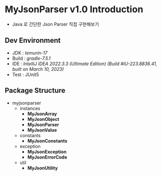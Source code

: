 # MyJsonParser v1.0 Introduction

- Java 로 간단한 Json Parser 직접 구현해보기

## Dev Environment

- JDK : *temurin-17*
- Build : *gradle-7.5.1*
- IDE : *IntelliJ IDEA 2022.3.3 (Ultimate Edition) (Build #IU-223.8836.41, built on March 10, 2023)*
- Test : JUnit5

## Package Structure

-  myjsonparser
   - instances
     - **MyJsonArray**
     - **MyJsonObject**
     - **MyJsonParser**
     - **MyJsonValue**
   - constants 
     - **MyJsonConstants**
   - exception
     - **MyJsonException**
     - **MyJsonErrorCode**
   - util
     - **MyJsonUtility**
